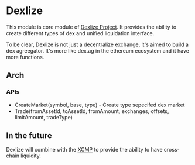 # Dexlize

This module is core module of [Dexlize Project](https://github.com/DexlizeProject). It provides the ability to create different types of dex and unified liquidation interface.

To be clear, Dexlize is not just a decentralize exchange, it's aimed to build a dex agreegator. It's more like dex.ag in the ethereum ecosystem and it have more functions.

## Arch
### APIs

- CreateMarket(symbol, base, type)  - Create type sepecifed dex market
- Trade(fromAssetId, toAssetId, fromAmount, exchanges, offsets, limitAmount, tradeType)

## In the future

Dexlize will combine with the [XCMP](https://wiki.polkadot.network/docs/en/learn-crosschain) to provide the ability to have cross-chain liquidity.


